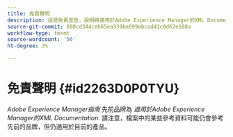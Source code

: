 ```yaml
---
title: 免責聲明
description: 這是免責宣告，說明將適用於Adobe Experience Manager的XML Documentation產品名稱變更為AEM Guides
source-git-commit: 880cd344ceb65ea339be699ebcad41c0d62e168a
workflow-type: tm+mt
source-wordcount: '56'
ht-degree: 3%

---
```


# 免責聲明 {#id2263D0P0TYU}

*Adobe Experience Manager指南* 先前品牌為 *適用於Adobe Experience Manager的XML Documentation*. 請注意，檔案中的某些參考資料可能仍會參考先前的品牌，但仍適用於目前的產品。

